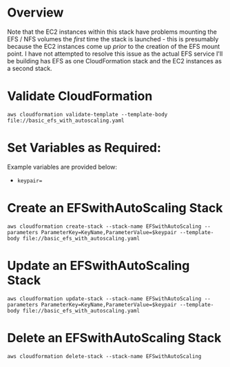 # Overview

Note that the EC2 instances within this stack have problems mounting the EFS / NFS volumes the _first_ time the stack is launched - this is presumably because the EC2 instances come up _prior_ to the creation of the EFS mount point. I have not attempted to resolve this issue as the actual EFS service I'll be building has EFS as one CloudFormation stack and the EC2 instances as a second stack.

# Validate CloudFormation
`aws cloudformation validate-template --template-body file://basic_efs_with_autoscaling.yaml`

# Set Variables as Required:
Example variables are provided below:

- `keypair=`

# Create an EFSwithAutoScaling Stack
`aws cloudformation create-stack --stack-name EFSwithAutoScaling --parameters ParameterKey=KeyName,ParameterValue=$keypair --template-body file://basic_efs_with_autoscaling.yaml`

# Update an EFSwithAutoScaling Stack
`aws cloudformation update-stack --stack-name EFSwithAutoScaling --parameters ParameterKey=KeyName,ParameterValue=$keypair --template-body file://basic_efs_with_autoscaling.yaml`

# Delete an EFSwithAutoScaling Stack
`aws cloudformation delete-stack --stack-name EFSwithAutoScaling`

